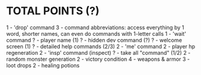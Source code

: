 # TOTAL POINTS (?)
1 - 'drop' command
3 - command abbreviations: access everything by 1 word, shorter names, can even do commands with 1-letter calls
1 - 'wait' command
? - player name (1)
? - hidden dev command (?)
? - welcome screen (1)
? - detailed help commands (2/3)
2 - 'me' command
2 - player hp regeneration
2 - 'insp' command (inspect)
? - take all "command" (1/2)
2 - random monster generation
2 - victory condition
4 - weapons & armor
3 - loot drops
2 - healing potions

<!--
# starter code modification
added type hinting, good-practice spacing between functions
extracted `clear()` function to its own file

# improved help menu
easier to add to

# command abbreviations/modifications
some of these are just for clarity
`inventory` -> `inv`
`pickup` -> `take`
`attack` -> `fight`
changing functionality so everything is accessible by a single word (e.g. monsters by their name, items have 1 word)

# drop command
added drop command
-->
